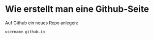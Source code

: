 # Wie erstellt man eine Github-Seite #

Auf Github ein neues Repo anlegen:

    username.github.io

